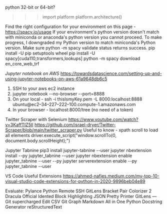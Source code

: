 python 32-bit or 64-bit?
>>> import platform
>>> platform.architecture()


Find the right configuration for your environment on this page - https://spacy.io/usage
If your environment's python version doesn't match with miniconda or anaconda's python version you cannot proceed.
To make progress, I downgraded my Python version to match miniconda's Python version.
Make sure python -m spacy validate status returns success.
pip install -U pip setuptools wheel
pip install -U spacy[cuda110,transformers,lookups]
python -m spacy download en_core_web_trf



*Jupyter notebook on AWS*
https://towardsdatascience.com/setting-up-and-using-jupyter-notebooks-on-aws-61a9648db6c5
1. SSH to your aws ec2 instance
2. jupyter notebook --no-browser --port=8888
3. On your local - ssh -i thisIsmyKey.pem -L 8000:localhost:8888 ubuntu@ec2–34–227–222–100.compute-1.amazonaws.com
4. In your browser - localhost:8000/tree   (no need of a token)

Twitter Scraper with Selenium
https://www.youtube.com/watch?v=3KaffTIZ5II
https://github.com/israel-dryer/Twitter-Scraper/blob/main/twitter_scraper.py
Useful to know - xpath
scroll to load all elements
driver.execute_script("window.scrollTo(0, document.body.scrollHeight);")

Jupyter Tabnine
pip3 install jupyter-tabnine --user
jupyter nbextension install --py jupyter_tabnine --user
jupyter nbextension enable jupyter_tabnine --user --py
jupyter serverextension enable --py jupyter_tabnine --user


VS Code Useful Extensions 
https://ahmed-nafies.medium.com/my-top-10-visual-studio-code-extensions-for-python-in-2020-9896beb04e89

Evaluate:
Pylance
Python
Remote SSH
GitLens
Bracket Pair Colorizer 2
Dracula Official
Idented Block Highlighting
JSON Pretty Printer
GitLens — Git supercharged
Edit CSV
Git Graph
Markdown All in One
Python Docstring Generator
reStructuredText
